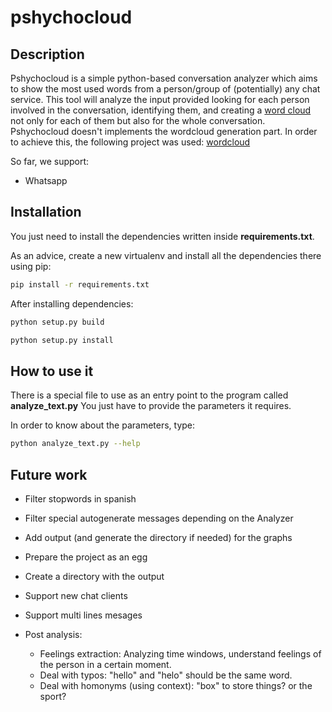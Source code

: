 # pshychocloud

## Description

Pshychocloud is a simple python-based conversation analyzer which aims to show the most used words from a person/group of (potentially) any chat service.
This tool will analyze the input provided looking for each person involved in the conversation, identifying them, and creating a [word cloud]() not only for each of them but also for the whole conversation.
Pshychocloud doesn't implements the wordcloud generation part. In order to achieve this, the following project was used: [wordcloud](https://github.com/amueller/word_cloud)

So far, we support:

* Whatsapp


## Installation

You just need to install the dependencies written inside **requirements.txt**.

As an advice, create a new virtualenv and install all the dependencies there using pip:
```bash
pip install -r requirements.txt
```

After installing dependencies: 
```bash
python setup.py build
```
```bash
python setup.py install
```


## How to use it
There is a special file to use as an entry point to the program called **analyze_text.py**
You just have to provide the parameters it requires. 

In order to know about the parameters, type:
```bash
python analyze_text.py --help
```




## Future work

* Filter stopwords in spanish
* Filter special autogenerate messages depending on the Analyzer
* Add output (and generate the directory if needed) for the graphs
* Prepare the project as an egg
* Create a directory with the output
* Support new chat clients
* Support multi lines mesages
* Post analysis:

    * Feelings extraction: Analyzing time windows, understand feelings of the person in a certain moment.
    * Deal with typos: "hello" and "helo" should be the same word.
    * Deal with homonyms (using context): "box" to store things? or the sport? 
